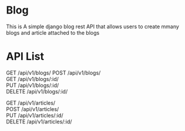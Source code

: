 # Blog
This is A simple django blog rest API that allows users to create mmany blogs and article attached to the blogs

# API List
GET /api/v1/blogs/ 
POST /api/v1/blogs/  
GET /api/v1/blogs/:id/   
PUT /api/v1/blogs/:id/  
DELETE /api/v1/blogs/:id/  

GET /api/v1/articles/  
POST /api/v1/articles/   
PUT /api/v1/articles/:id/  
DELETE /api/v1/articles/:id/  
